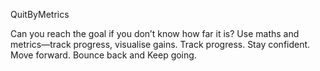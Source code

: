 QuitByMetrics

Can you reach the goal if you don’t know how far it is? Use maths and metrics—track progress, visualise gains. Track progress. Stay confident. Move forward. Bounce back and Keep going.
